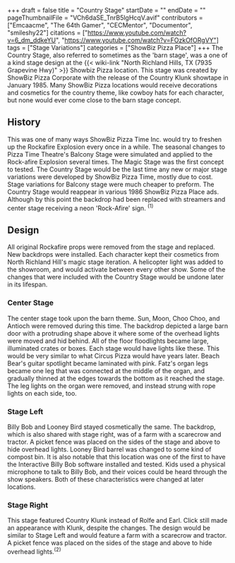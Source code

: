 +++
draft = false
title = "Country Stage"
startDate = ""
endDate = ""
pageThumbnailFile = "VCh6daSE_TnrB5lgHcqV.avif"
contributors = ["Emcaacme", "The 64th Gamer", "CECMentor", "Documentor", "smileshy22"]
citations = ["https://www.youtube.com/watch?v=6_dm_ddkeYU", "https://www.youtube.com/watch?v=FOzkOfORgVY"]
tags = ["Stage Variations"]
categories = ["ShowBiz Pizza Place"]
+++
The Country Stage, also referred to sometimes as the 'barn stage', was a one of a kind stage design at the {{< wiki-link "North Richland Hills, TX (7935 Grapevine Hwy)" >}} Showbiz Pizza location. This stage was created by ShowBiz Pizza Corporate with the release of the Country Klunk showtape in January 1985.
Many ShowBiz Pizza locations would receive decorations and cosmetics for the country theme, like cowboy hats for each character, but none would ever come close to the barn stage concept.

## History

This was one of many ways ShowBiz Pizza Time Inc. would try to freshen up the Rockafire Explosion every once in a while. The seasonal changes to Pizza Time Theatre's Balcony Stage were simulated and applied to the Rock-afire Explosion several times. The Magic Stage was the first concept to tested. The Country Stage would be the last time any new or major stage variations were developed by ShowBiz Pizza Time, mostly due to cost. Stage variations for Balcony stage were much cheaper to preform. The Country Stage would reappear in various 1986 ShowBiz Pizza Place ads. Although by this point the backdrop had been replaced with streamers and center stage receiving a neon 'Rock-Afire' sign. <sup>(1)</sup>

## Design

All original Rockafire props were removed from the stage and replaced. New backdrops were installed. Each character kept their cosmetics from North Richland Hill's magic stage iteration. A helicopter light was added to the showroom, and would activate between every other show. Some of the changes that were included with the Country Stage would be undone later in its lifespan.

### Center Stage

The center stage took upon the barn theme. Sun, Moon, Choo Choo, and Antioch were removed during this time. The backdrop depicted a large barn door with a protruding shape above it where some of the overhead lights were moved and hid behind. All of the floor floodlights became large, illuminated crates or boxes. Each stage would have lights like these. This would be very similar to what Circus Pizza would have years later. Beach Bear's guitar spotlight became laminated with pink. Fatz's organ legs became one leg that was connected at the middle of the organ, and gradually thinned at the edges towards the bottom as it reached the stage. The leg lights on the organ were removed, and instead strung with rope lights on each side, too.

### Stage Left

Billy Bob and Looney Bird stayed cosmetically the same. The backdrop, which is also shared with stage right, was of a farm with a scarecrow and tractor. A picket fence was placed on the sides of the stage and above to hide overhead lights. Looney Bird barrel was changed to some kind of compost bin. It is also notable that this location was one of the first to have the Interactive Billy Bob software installed and tested. Kids used a physical microphone to talk to Billy Bob, and their voices could be heard through the show speakers. Both of these characteristics were changed at later locations.

### Stage Right

This stage featured Country Klunk instead of Rolfe and Earl. Click still made an appearance with Klunk, despite the changes. The design would be similar to Stage Left and would feature a farm with a scarecrow and tractor. A picket fence was placed on the sides of the stage and above to hide overhead lights.<sup>(2)</sup>
